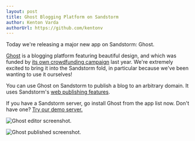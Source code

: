 ```yaml
---
layout: post
title: Ghost Blogging Platform on Sandstorm
author: Kenton Varda
authorUrl: https://github.com/kentonv
---
```


Today we're releasing a major new app on Sandstorm: Ghost.

[Ghost](http://ghost.org) is a blogging platform featuring beautiful design, and which was funded by [its own crowdfunding campaign](https://www.kickstarter.com/projects/johnonolan/ghost-just-a-blogging-platform) last year. We're extremely excited to bring it into the Sandstorm fold, in particular because we've been wanting to use it ourselves!

You can use Ghost on Sandstorm to publish a blog to an arbitrary domain. It uses Sandstorm's [web publishing features](https://blog.sandstorm.io/news/2014-06-04-self-service-web-publishing.html).

If you have a Sandstorm server, go install Ghost from the app list now. Don't have one? [Try our demo server.](https://demo.sandstorm.io/demo)

![Ghost editor screenshot.](https://sandstorm.io/apps/ghost.png)

![Ghost published screenshot.](https://sandstorm.io/apps/ghost2.png)
